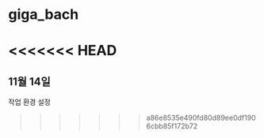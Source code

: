 # giga_bach
<<<<<<< HEAD
=======

## 11월 14일
작업 환경 설정
>>>>>>> a86e8535e490fd80d89ee0df1906cbb85f172b72
